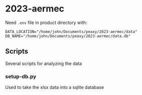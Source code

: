 # 2023-aermec
Need `.env` file in product directory with:
```shell
DATA_LOCATION="/home/john/Documents/peaxy/2023-aermec/data"
DB_NAME="/home/john/Documents/peaxy/2023-aermec/data.db"
```

## Scripts
Several scripts for analyzing the data
### setup-db.py
Used to take the xlsx data into a sqlite database 

